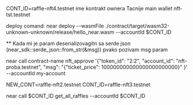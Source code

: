 CONT_ID=raffle-nft4.testnet ime kontrakt ownera Tacnije main wallet
nft-tst.testnet 


deploy comand: near deploy --wasmFile ./contract/target/wasm32-unknown-unknown/release/hello_near.wasm --accountId $CONT_ID


** Kada mi je param deserializovagitn sa serde json (near_sdk::serde_json::from_str(&msg)) pvako pozivam msg param

near call contract-name nft_approve '{"token_id": "2:2", "account_id": "nft-proba.testnet", "msg": "{\"ticket_price\": 100000000000000000000000}" }' --accountId my-account

NEW_CONT=raffle-nft2.testnet
CONT_ID=raffle-nft3.testnet

near call $CONT_ID get_all_raffles --accountId $CONT_ID


